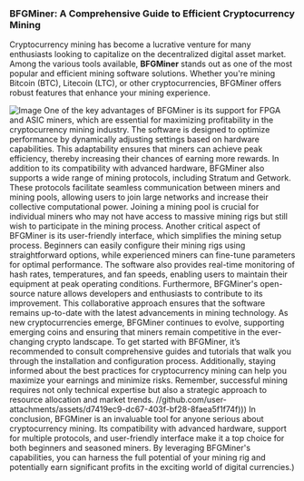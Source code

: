 ### BFGMiner: A Comprehensive Guide to Efficient Cryptocurrency Mining
Cryptocurrency mining has become a lucrative venture for many enthusiasts looking to capitalize on the decentralized digital asset market. Among the various tools available, **BFGMiner** stands out as one of the most popular and efficient mining software solutions. Whether you're mining Bitcoin (BTC), Litecoin (LTC), or other cryptocurrencies, BFGMiner offers robust features that enhance your mining experience.

![Image](https://github.com/user-attachments/assets/d7419ec9-dc67-403f-bf28-8faea5f1f74f)
One of the key advantages of BFGMiner is its support for FPGA and ASIC miners, which are essential for maximizing profitability in the cryptocurrency mining industry. The software is designed to optimize performance by dynamically adjusting settings based on hardware capabilities. This adaptability ensures that miners can achieve peak efficiency, thereby increasing their chances of earning more rewards.
In addition to its compatibility with advanced hardware, BFGMiner also supports a wide range of mining protocols, including Stratum and Getwork. These protocols facilitate seamless communication between miners and mining pools, allowing users to join large networks and increase their collective computational power. Joining a mining pool is crucial for individual miners who may not have access to massive mining rigs but still wish to participate in the mining process.
Another critical aspect of BFGMiner is its user-friendly interface, which simplifies the mining setup process. Beginners can easily configure their mining rigs using straightforward options, while experienced miners can fine-tune parameters for optimal performance. The software also provides real-time monitoring of hash rates, temperatures, and fan speeds, enabling users to maintain their equipment at peak operating conditions.
Furthermore, BFGMiner's open-source nature allows developers and enthusiasts to contribute to its improvement. This collaborative approach ensures that the software remains up-to-date with the latest advancements in mining technology. As new cryptocurrencies emerge, BFGMiner continues to evolve, supporting emerging coins and ensuring that miners remain competitive in the ever-changing crypto landscape.
To get started with BFGMiner, it’s recommended to consult comprehensive guides and tutorials that walk you through the installation and configuration process. Additionally, staying informed about the best practices for cryptocurrency mining can help you maximize your earnings and minimize risks. Remember, successful mining requires not only technical expertise but also a strategic approach to resource allocation and market trends.
 //github.com/user-attachments/assets/d7419ec9-dc67-403f-bf28-8faea5f1f74f)))
In conclusion, BFGMiner is an invaluable tool for anyone serious about cryptocurrency mining. Its compatibility with advanced hardware, support for multiple protocols, and user-friendly interface make it a top choice for both beginners and seasoned miners. By leveraging BFGMiner's capabilities, you can harness the full potential of your mining rig and potentially earn significant profits in the exciting world of digital currencies.)
